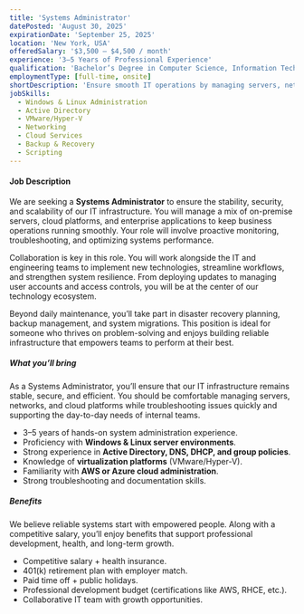 ```yaml
---
title: 'Systems Administrator'
datePosted: 'August 30, 2025'
expirationDate: 'September 25, 2025'
location: 'New York, USA'
offeredSalary: '$3,500 – $4,500 / month'
experience: '3–5 Years of Professional Experience'
qualification: 'Bachelor’s Degree in Computer Science, Information Technology, or related field'
employmentType: [full-time, onsite]
shortDescription: 'Ensure smooth IT operations by managing servers, networks, and cloud infrastructure.'
jobSkills:
  - Windows & Linux Administration
  - Active Directory
  - VMware/Hyper-V
  - Networking
  - Cloud Services
  - Backup & Recovery
  - Scripting
---
```


#### Job Description

We are seeking a **Systems Administrator** to ensure the stability, security, and scalability of our IT infrastructure. You will manage a mix of on-premise servers, cloud platforms, and enterprise applications to keep business operations running smoothly. Your role will involve proactive monitoring, troubleshooting, and optimizing systems performance.

Collaboration is key in this role. You will work alongside the IT and engineering teams to implement new technologies, streamline workflows, and strengthen system resilience. From deploying updates to managing user accounts and access controls, you will be at the center of our technology ecosystem.

Beyond daily maintenance, you’ll take part in disaster recovery planning, backup management, and system migrations. This position is ideal for someone who thrives on problem-solving and enjoys building reliable infrastructure that empowers teams to perform at their best.

##### What you’ll bring

As a Systems Administrator, you’ll ensure that our IT infrastructure remains stable, secure, and efficient. You should be comfortable managing servers, networks, and cloud platforms while troubleshooting issues quickly and supporting the day-to-day needs of internal teams.

- 3–5 years of hands-on system administration experience.
- Proficiency with **Windows & Linux server environments**.
- Strong experience in **Active Directory, DNS, DHCP, and group policies**.
- Knowledge of **virtualization platforms** (VMware/Hyper-V).
- Familiarity with **AWS or Azure cloud administration**.
- Strong troubleshooting and documentation skills.

##### Benefits

We believe reliable systems start with empowered people. Along with a competitive salary, you’ll enjoy benefits that support professional development, health, and long-term growth.

- Competitive salary + health insurance.
- 401(k) retirement plan with employer match.
- Paid time off + public holidays.
- Professional development budget (certifications like AWS, RHCE, etc.).
- Collaborative IT team with growth opportunities.
